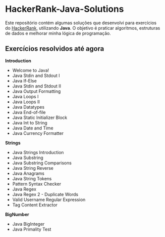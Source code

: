 # HackerRank-Java-Solutions

Este repositório contém algumas soluções que desenvolvi para exercícios do [HackerRank](https://www.hackerrank.com/), utilizando **Java**. 
O objetivo é praticar algoritmos, estruturas de dados e melhorar minha lógica de programação.

## Exercícios resolvidos até agora

**Introduction**
- Welcome to Java!
- Java Stdin and Stdout I
- Java If-Else
- Java Stdin and Stdout II
- Java Output Formatting
- Java Loops I
- Java Loops II
- Java Datatypes
- Java End-of-file
- Java Static Initializer Block
- Java Int to String
- Java Date and Time
- Java Currency Formatter


**Strings**
- Java Strings Introduction
- Java Substring
- Java Substring Comparisons
- Java String Reverse
- Java Anagrams
- Java String Tokens
- Pattern Syntax Checker
- Java Regex
- Java Regex 2 - Duplicate Words
- Valid Username Regular Expression
- Tag Content Extractor

**BigNumber**
- Java BigInteger
- Java Primality Test